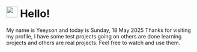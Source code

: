  <h1>
    <img src="https://emojis.slackmojis.com/emojis/images/1643510097/45343/hi.gif?1643510097" width="30"/> 
    Hello!
 </h1>
 <p>
    My name is Yeeyson and today is Sunday, 18 May 2025
    Thanks for visiting my profile, I have some test projects going on others are done learning projects and others are real projects.
    Feel free to watch and use them.
 </p>